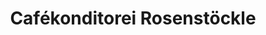 ---
title: "Cafékonditorei Rosenstöckle"
url: /stuttgart/cafekonditorei-rosenstoeckle/
shop: Süßwaren
---